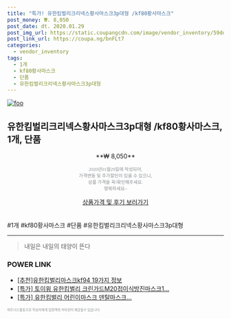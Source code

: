 ```yaml
--- 
title: "특가! 유한킴벌리크리넥스황사마스크3p대형 /kf80황사마스크" 
post_money: ₩. 8,050 
post_date: dt. 2020.01.29 
post_img_url: https://static.coupangcdn.com/image/vendor_inventory/59dd/e0ae755542a7a29ea81805faad3e62e5a3e39b142052ddf43de1806ec11b.jpg 
post_link_url: https://coupa.ng/bnFLt7 
categories: 
  - vendor_inventory 
tags: 
  - 1개 
  - kf80황사마스크 
  - 단품 
  - 유한킴벌리크리넥스황사마스크3p대형 
--- 
```

[![foo](https://static.coupangcdn.com/image/vendor_inventory/59dd/e0ae755542a7a29ea81805faad3e62e5a3e39b142052ddf43de1806ec11b.jpg)](https://coupa.ng/bnFLt7) 

## 유한킴벌리크리넥스황사마스크3p대형 /kf80황사마스크, 1개, 단품 
<p style="text-align: center;">**₩ 8,050**</p> 
<p style="text-align: center;"><span style="color: #898c8f; font-family: Georgia,Times,serif; font-size: 0.75em;">2020년01월29일에 작성되어, <br>가격변동 및 추가할인이 있을 수 있으니,<br> 상품 가격을 꼭!확인해주세요.<br>행복하세요~</span> 
</p>	 
<div markdown="0" style="text-align: center;"><a href="https://coupa.ng/bnFLt7" class="btn btn--success">상품가격 및 후기 보러가기</a></div> 
<br><br> 
  #1개 #kf80황사마스크 #단품 #유한킴벌리크리넥스황사마스크3p대형 
<hr> 

> 내일은 내일의 태양이 뜬다 


### POWER LINK

* <a href="https://blog.naver.com/fasyy4321/221790030215" target="_blank">[추천]유한킴벌리마스크kf94 19가지 정보</a>
* <a href="https://blog.naver.com/an0733/221790534148" target="_blank">[특가] 토이윙 유한킴벌리 크린가드M20접이식방진마스크1...</a>
* <a href="https://blog.naver.com/an0733/221785767380" target="_blank">[특가] 유한킴벌리 어린이마스크 덴탈마스크...</a>

<span style="color: #898c8f; font-family: Georgia,Times,serif; font-size: 0.55em;">파트너스활동으로 작성자에게 일정액의 커미션이 제공될수 있습니다.</span> 
